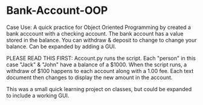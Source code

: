 # Bank-Account-OOP

Case Use: A quick practice for Object Oriented Programming by created a bank acccount with a checking account. The bank account has a value stored in the balance. You can withdraw & deposit to change to change your balance. Can be expanded by adding a GUI. 

PLEASE READ THIS FIRST: Account.py runs the script. Each "person" in this case "Jack" & "John" have a balance of a $1000. When the script runs, a withdraw of $100 happens to each account along with a 1.00 fee. Each text document then changes to display the new amount in the account. 

This was a small quick learning project on classes, but could be expanded to include a working GUI. 

